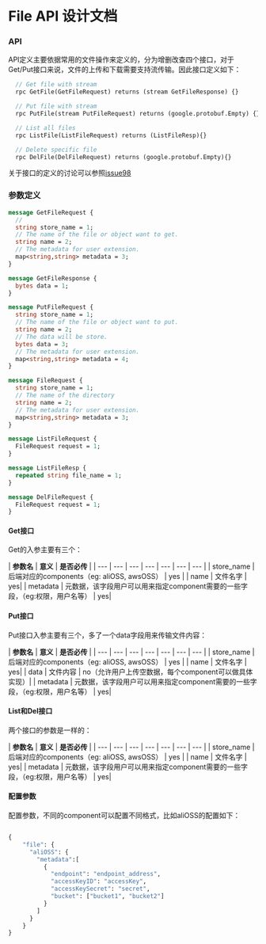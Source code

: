 # File API 设计文档

### API

API定义主要依据常用的文件操作来定义的，分为增删改查四个接口，对于Get/Put接口来说，文件的上传和下载需要支持流传输。因此接口定义如下：

```protobuf
  // Get file with stream
  rpc GetFile(GetFileRequest) returns (stream GetFileResponse) {}

  // Put file with stream
  rpc PutFile(stream PutFileRequest) returns (google.protobuf.Empty) {}

  // List all files
  rpc ListFile(ListFileRequest) returns (ListFileResp){}

  // Delete specific file
  rpc DelFile(DelFileRequest) returns (google.protobuf.Empty){}
```

关于接口的定义的讨论可以参照[issue98](https://github.com/mosn/layotto/issues/98)


### 参数定义


```protobuf
message GetFileRequest {
  //
  string store_name = 1;
  // The name of the file or object want to get.
  string name = 2;
  // The metadata for user extension.
  map<string,string> metadata = 3;
}

message GetFileResponse {
  bytes data = 1;
}

message PutFileRequest {
  string store_name = 1;
  // The name of the file or object want to put.
  string name = 2;
  // The data will be store.
  bytes data = 3;
  // The metadata for user extension.
  map<string,string> metadata = 4;
}

message FileRequest {
  string store_name = 1;
  // The name of the directory
  string name = 2;
  // The metadata for user extension.
  map<string,string> metadata = 3;
}

message ListFileRequest {
  FileRequest request = 1;
}

message ListFileResp {
  repeated string file_name = 1;
}

message DelFileRequest {
  FileRequest request = 1;
}
```

#### Get接口

Get的入参主要有三个：

| **参数名** | **意义** | **是否必传** |
| --- | --- | --- | --- | --- | --- | --- |
| store_name | 后端对应的components（eg: aliOSS, awsOSS） | yes |
| name | 文件名字 | yes|
| metadata | 元数据，该字段用户可以用来指定component需要的一些字段，（eg:权限，用户名等） | yes|

#### Put接口

Put接口入参主要有三个，多了一个data字段用来传输文件内容：

| **参数名** | **意义** | **是否必传** |
| --- | --- | --- | --- | --- | --- | --- |
| store_name | 后端对应的components（eg: aliOSS, awsOSS） | yes |
| name | 文件名字 | yes|
| data | 文件内容 | no（允许用户上传空数据，每个component可以做具体实现）|
| metadata | 元数据，该字段用户可以用来指定component需要的一些字段，（eg:权限，用户名等） | yes|


#### List和Del接口

两个接口的参数是一样的：

| **参数名** | **意义** | **是否必传** |
| --- | --- | --- | --- | --- | --- | --- |
| store_name | 后端对应的components（eg: aliOSS, awsOSS） | yes |
| name | 文件名字 | yes|
| metadata | 元数据，该字段用户可以用来指定component需要的一些字段，（eg:权限，用户名等） | yes|

#### 配置参数

配置参数，不同的component可以配置不同格式，比如aliOSS的配置如下：

```protobuf

{
    "file": {
      "aliOSS": {
        "metadata":[
          {
            "endpoint": "endpoint_address",
            "accessKeyID": "accessKey",
            "accessKeySecret": "secret",
            "bucket": ["bucket1", "bucket2"]
          }
        ]
      }
    }
}

```
